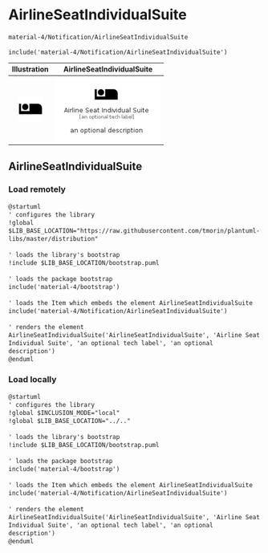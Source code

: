# AirlineSeatIndividualSuite


```text
material-4/Notification/AirlineSeatIndividualSuite
```

```text
include('material-4/Notification/AirlineSeatIndividualSuite')
```



| Illustration | AirlineSeatIndividualSuite |
| :---: | :---: |
| ![illustration for Illustration](../../material-4/Notification/AirlineSeatIndividualSuite.png) | ![illustration for AirlineSeatIndividualSuite](../../material-4/Notification/AirlineSeatIndividualSuite.Local.png) |




## AirlineSeatIndividualSuite

### Load remotely
```plantuml
@startuml
' configures the library
!global $LIB_BASE_LOCATION="https://raw.githubusercontent.com/tmorin/plantuml-libs/master/distribution"

' loads the library's bootstrap
!include $LIB_BASE_LOCATION/bootstrap.puml

' loads the package bootstrap
include('material-4/bootstrap')

' loads the Item which embeds the element AirlineSeatIndividualSuite
include('material-4/Notification/AirlineSeatIndividualSuite')

' renders the element
AirlineSeatIndividualSuite('AirlineSeatIndividualSuite', 'Airline Seat Individual Suite', 'an optional tech label', 'an optional description')
@enduml
```

### Load locally
```plantuml
@startuml
' configures the library
!global $INCLUSION_MODE="local"
!global $LIB_BASE_LOCATION="../.."

' loads the library's bootstrap
!include $LIB_BASE_LOCATION/bootstrap.puml

' loads the package bootstrap
include('material-4/bootstrap')

' loads the Item which embeds the element AirlineSeatIndividualSuite
include('material-4/Notification/AirlineSeatIndividualSuite')

' renders the element
AirlineSeatIndividualSuite('AirlineSeatIndividualSuite', 'Airline Seat Individual Suite', 'an optional tech label', 'an optional description')
@enduml
```

